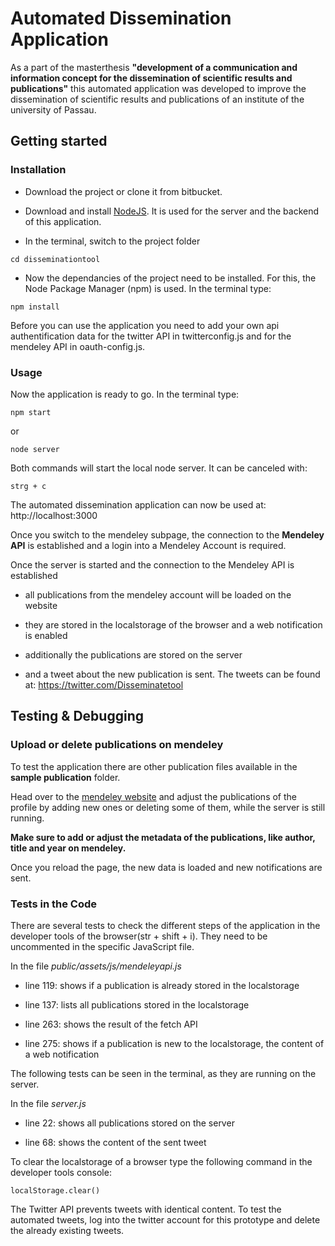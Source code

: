 # Automated Dissemination Application
As a part of the masterthesis **"development of a communication and information concept for the dissemination of scientific results and publications"** this automated application was developed to improve the dissemination of scientific results and publications of an institute of the university of Passau.

## Getting started

### Installation

* Download the project or clone it from bitbucket.

* Download and install [NodeJS](https://nodejs.org/en/download/). It is used for the server and the backend of this application.

* In the terminal, switch to the project folder

```
cd disseminationtool
```


* Now the dependancies of the project need to be installed. For this, the Node Package Manager (npm) is used. In the terminal type:

```
npm install
```
Before you can use the application you need to add your own api authentification data for the twitter API in twitterconfig.js and for the mendeley API in oauth-config.js.

### Usage
Now the application is ready to go. In the terminal type:
```
npm start
```
or
```
node server
```

Both commands will start the local node server. It can be canceled with:
```
strg + c
```

The automated dissemination application can now be used at: http://localhost:3000

Once you switch to the mendeley subpage, the connection to the **Mendeley API** is established and a login into a Mendeley Account is required.

Once the server is started and the connection to the Mendeley API is established

* all publications from the mendeley account will be loaded on the website

* they are stored in the localstorage of the browser and a web notification is enabled

* additionally the publications are stored on the server

* and a tweet about the new publication is sent. The tweets can be found at: https://twitter.com/Disseminatetool

## Testing & Debugging

### Upload or delete publications on mendeley

To test the application there are other publication files available in the **sample publication** folder.

Head over to the [mendeley website](https://www.mendeley.com/profiles/dissemination-tool/) and adjust the publications of the profile by adding new ones or deleting some of them, while the server is still running.

**Make sure to add or adjust the metadata of the publications, like author, title and year on mendeley.**

Once you reload the page, the new data is loaded and new notifications are sent.

### Tests in the Code

There are several tests to check the different steps of the application in the developer tools of the browser(str + shift + i). They need to be uncommented in the specific JavaScript file.

In the file _public/assets/js/mendeleyapi.js_

* line 119: shows if a publication is already stored in the localstorage

* line 137: lists all publications stored in the localstorage

* line 263: shows the result of the fetch API

* line 275: shows if a publication is new to the localstorage, the content of a web notification

The following tests can be seen in the terminal, as they are running on the server.

In the file _server.js_

* line 22: shows all publications stored on the server

* line 68: shows the content of the sent tweet


To clear the localstorage of a browser type the following command in the developer tools console:
```
localStorage.clear()
```

The Twitter API prevents tweets with identical content. To test the automated tweets, log into the twitter account for this prototype and delete the already existing tweets.
